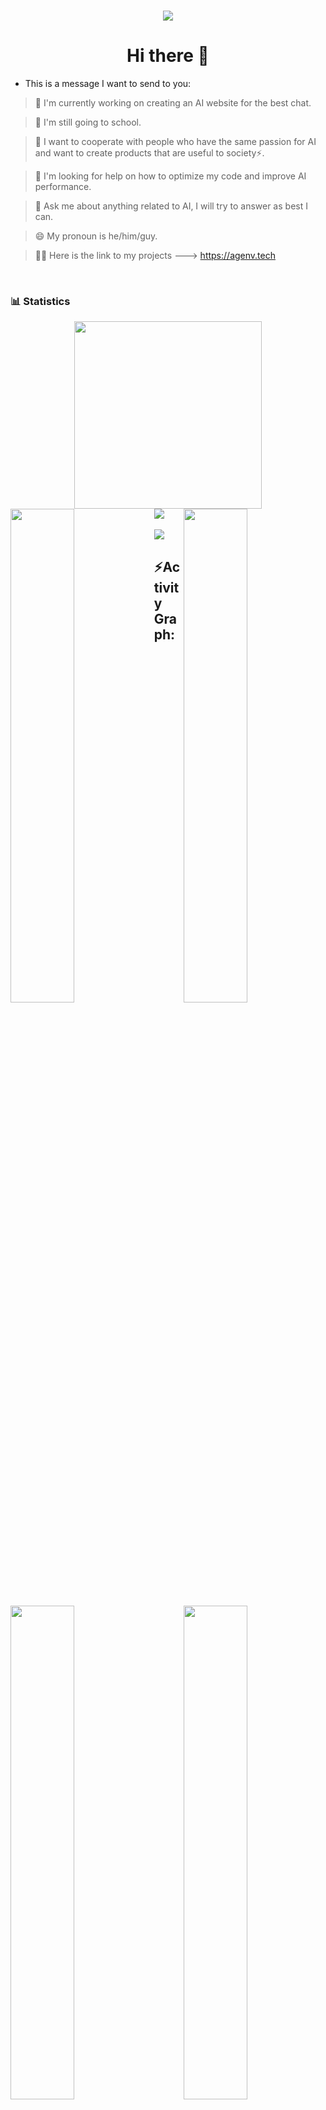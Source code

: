 <h1 align="center">
  <a href="https://github.com/At41rv1/At41rv1">
  <img src="https://readme-typing-svg.herokuapp.com/?font=Calibri&color=%23259076&size=28&lines=Hello+%F0%9F%91%8B%2C+I%27m+Atharv">
    </a>  
</h1> 

<h1 align="center">Hi there 👋</h1>

- This is a message I want to send to you:

> 🔭 I'm currently working on creating an AI website for the best chat.

> 🌱 I'm still going to school.

> 👯 I want to cooperate with people who have the same passion for AI and want to create products that are useful to society⚡.

> 🤔 I'm looking for help on how to optimize my code and improve AI performance.

> 💬 Ask me about anything related to AI, I will try to answer as best I can.

> 😄 My pronoun is he/him/guy.

> 💁‍♂️ Here is the link to my projects ---> https://agenv.tech
<br />
<div>

### 📊 Statistics

<!-- github status  -->
<div align="center">    
<a href="https://github.com/At41rv1/At41rv1">
<img src="http://github-profile-summary-cards.vercel.app/api/cards/profile-details?username=At41rv1&theme=github_dark" style="height: 300px"/></div>
</a>  
<div>
<a href="https://github.com/At41rv1/At41rv1">
<img src="https://user-images.githubusercontent.com/73097560/115834477-dbab4500-a447-11eb-908a-139a6edaec5c.gif">
</a>
<a href="https://github.com/At41rv1/At41rv1"> 
<img align="left" src="http://github-profile-summary-cards.vercel.app/api/cards/repos-per-language?username=At41rv1&theme=github_dark" width="45%" />
</a>
 <a href="https://github.com/At41rv1/At41rv1">
<img align="right" src="http://github-profile-summary-cards.vercel.app/api/cards/most-commit-language?username=At41rv1&theme=github_dark" width="45%" />
 </a>
<a href="https://github.com/At41rv1/At41rv1">
<img align="left" src="http://github-profile-summary-cards.vercel.app/api/cards/stats?username=Niansuh&theme=github_dark" width="45%" />
</a>
<a href="https://github.com/At41rv1/At41rv1">
<img align="right" src="https://github-profile-summary-cards.vercel.app/api/cards/productive-time?username=srajasimman&theme=github_dark&utcOffset=%2B5" width="45%" />
</a>

</div>
<br/>
<img src="https://user-images.githubusercontent.com/73097560/115834477-dbab4500-a447-11eb-908a-139a6edaec5c.gif">
<h2 align="left">⚡Activity Graph:</h2>
<a href="https://github.com/At41rv1/At41rv1">
<img alt="Ajay Activity Graph" src="https://github-readme-activity-graph.vercel.app/graph?username=At41rv1&area=true&hide_border=true&theme=github-compact" /></a>
<div align="center">  
<a href="https://github.com/At41rv1/At41rv1">
<img src="https://github-profile-trophy.vercel.app/?username=At41rv1&column=-1&theme=chalk&rank=-?&margin-w=15" style="height: 200px"/></div>  
</a>
<a href="https://github.com/At41rv1/At41rv1">
<img  src="https://raw.githubusercontent.com/Trilokia/Trilokia/379277808c61ef204768a61bbc5d25bc7798ccf1/bottom_header.svg" />
</a>



<div align="center">
  <img src="https://profile-counter.glitch.me/{At41rv1}/count.svg" />
